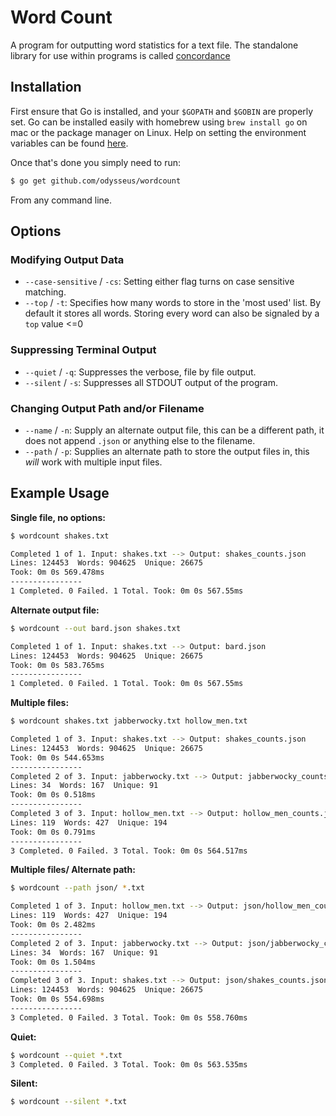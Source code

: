 # Word Count

A program for outputting word statistics for a text file. The standalone library for use within programs is called [concordance](https://github.com/odysseus/concordance)

## Installation
First ensure that Go is installed, and your `$GOPATH` and `$GOBIN` are properly set. Go can be installed easily with homebrew using `brew install go` on mac or the package manager on Linux. Help on setting the environment variables can be found [here](https://golang.org/doc/code.html).

Once that's done you simply need to run:

```bash
$ go get github.com/odysseus/wordcount
```

From any command line.

## Options

### Modifying Output Data
- `--case-sensitive` / `-cs`: Setting either flag turns on case sensitive matching.
- `--top` / `-t`: Specifies how many words to store in the 'most used' list. By default it stores all words. Storing every word can also be signaled by a `top` value <=0

### Suppressing Terminal Output
- `--quiet` / `-q`: Suppresses the verbose, file by file output.
- `--silent` / `-s`: Suppresses all STDOUT output of the program.

### Changing Output Path and/or Filename
- `--name` / `-n`: Supply an alternate output file, this can be a different path, it does not append `.json` or anything else to the filename.
- `--path` / `-p`: Supplies an alternate path to store the output files in, this *will* work with multiple input files.

## Example Usage

**Single file, no options:**
```bash
$ wordcount shakes.txt

Completed 1 of 1. Input: shakes.txt --> Output: shakes_counts.json
Lines: 124453  Words: 904625  Unique: 26675
Took: 0m 0s 569.478ms
----------------
1 Completed. 0 Failed. 1 Total. Took: 0m 0s 567.55ms
```

**Alternate output file:**
```bash
$ wordcount --out bard.json shakes.txt

Completed 1 of 1. Input: shakes.txt --> Output: bard.json
Lines: 124453  Words: 904625  Unique: 26675
Took: 0m 0s 583.765ms
----------------
1 Completed. 0 Failed. 1 Total. Took: 0m 0s 567.55ms
```

**Multiple files:**
```bash
$ wordcount shakes.txt jabberwocky.txt hollow_men.txt

Completed 1 of 3. Input: shakes.txt --> Output: shakes_counts.json
Lines: 124453  Words: 904625  Unique: 26675
Took: 0m 0s 544.653ms
----------------
Completed 2 of 3. Input: jabberwocky.txt --> Output: jabberwocky_counts.json
Lines: 34  Words: 167  Unique: 91
Took: 0m 0s 0.518ms
----------------
Completed 3 of 3. Input: hollow_men.txt --> Output: hollow_men_counts.json
Lines: 119  Words: 427  Unique: 194
Took: 0m 0s 0.791ms
----------------
3 Completed. 0 Failed. 3 Total. Took: 0m 0s 564.517ms
```

**Multiple files/ Alternate path:**
```bash
$ wordcount --path json/ *.txt

Completed 1 of 3. Input: hollow_men.txt --> Output: json/hollow_men_counts.json
Lines: 119  Words: 427  Unique: 194
Took: 0m 0s 2.482ms
----------------
Completed 2 of 3. Input: jabberwocky.txt --> Output: json/jabberwocky_counts.json
Lines: 34  Words: 167  Unique: 91
Took: 0m 0s 1.504ms
----------------
Completed 3 of 3. Input: shakes.txt --> Output: json/shakes_counts.json
Lines: 124453  Words: 904625  Unique: 26675
Took: 0m 0s 554.698ms
----------------
3 Completed. 0 Failed. 3 Total. Took: 0m 0s 558.760ms
```

**Quiet:**
```bash
$ wordcount --quiet *.txt
3 Completed. 0 Failed. 3 Total. Took: 0m 0s 563.535ms
```

**Silent:**
```bash
$ wordcount --silent *.txt
```
